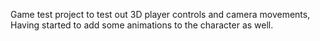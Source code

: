Game test project to test out 3D player controls and camera movements, Having started to add some animations to the character as well.
